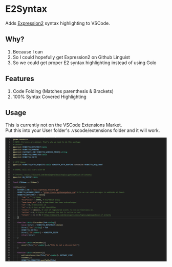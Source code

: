 # E2Syntax
Adds [Expression2](https://github.com/wiremod/wire) syntax highlighting to VSCode.

## Why?
1. Because I can
2. So I could hopefully get Expression2 on Github Linguist
3. So we could get proper E2 syntax highlighting instead of using Golo

## Features
1. Code Folding (Matches parenthesis & Brackets)
2. 100% Syntax Covered Highlighting

## Usage
This is currently not on the VSCode Extensions Market.  
Put this into your User folder's .vscode/extensions folder and it will work.

![Showcase](showcase.png)